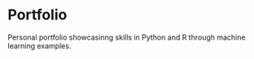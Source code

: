# Portfolio
Personal portfolio showcasinng skills in Python and R through machine learning examples.
